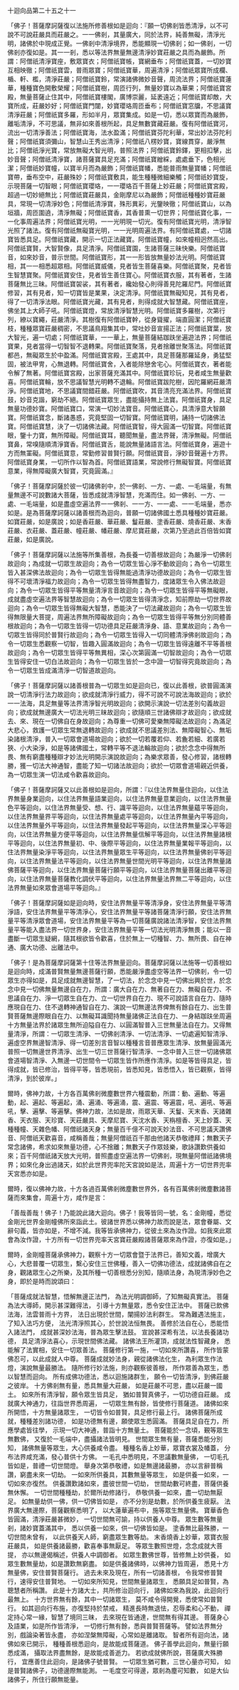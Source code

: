 十迴向品第二十五之十一

「佛子！菩薩摩訶薩復以法施所修善根如是迴向：『願一切佛剎皆悉清淨，以不可說不可說莊嚴具而莊嚴之。一一佛剎，其量廣大，同於法界，純善無礙，清淨光明，諸佛於中現成正覺。一佛剎中清淨境界，悉能顯現一切佛剎；如一佛剎，一切佛剎亦復如是。其一一剎，悉以等法界無量無邊清淨妙寶莊嚴之具而為嚴飾。所謂：阿僧祇清淨寶座，敷眾寶衣；阿僧祇寶帳，寶網垂布；阿僧祇寶蓋，一切妙寶互相映徹；阿僧祇寶雲，普雨眾寶；阿僧祇寶華，周遍清淨；阿僧祇眾寶所成欄、楯、軒、檻，清淨莊嚴；阿僧祇寶鈴，常演諸佛微妙音聲，周流法界；阿僧祇寶蓮華，種種寶色開敷榮耀；阿僧祇寶樹，周匝行列，無量妙寶以為華果；阿僧祇寶宮殿，無量菩薩止住其中，阿僧祇寶樓閣，廣博崇麗，延袤遠近；阿僧祇寶却敵，大寶所成，莊嚴妙好；阿僧祇寶門闥，妙寶瓔珞周匝垂布；阿僧祇寶窓牖，不思議寶清淨莊嚴；阿僧祇寶多羅，形如半月，眾寶集成。如是一切，悉以眾寶而為嚴飾，離垢清淨，不可思議，無非如來善根所起，具足無數寶藏莊嚴。復有阿僧祇寶河，流出一切清淨善法；阿僧祇寶海，法水盈滿；阿僧祇寶芬陀利華，常出妙法芬陀利聲；阿僧祇寶須彌山，智慧山王秀出清淨；阿僧祇八楞妙寶，寶線貫穿，嚴淨無比；阿僧祇淨光寶，常放無礙大智光明，普照法界；阿僧祇寶鈴鐸，更相扣擊，出妙音聲；阿僧祇清淨寶，諸菩薩寶具足充滿；阿僧祇寶繒綵，處處垂下，色相光潔；阿僧祇妙寶幢，以寶半月而為嚴飾；阿僧祇寶幡，悉能普雨無量寶幡；阿僧祇寶帶，垂布空中，莊嚴殊妙；阿僧祇寶敷具，能生種種微細樂觸；阿僧祇妙寶旋，示現菩薩一切智眼；阿僧祇寶瓔珞，一一瓔珞百千菩薩上妙莊嚴；阿僧祇寶宮殿，超過一切妙絕無比；阿僧祇寶莊嚴具，金剛摩尼以為嚴飾；阿僧祇種種妙寶莊嚴具，常現一切清淨妙色；阿僧祇清淨寶，殊形異彩，光鑒映徹；阿僧祇寶山，以為垣牆，周匝圍遶，清淨無礙；阿僧祇寶香，其香普熏一切世界；阿僧祇寶化事，一一化事周遍法界；阿僧祇寶光明，一一光明現一切光。復有阿僧祇寶光明，清淨智光照了諸法。復有阿僧祇無礙寶光明，一一光明周遍法界。有阿僧祇寶處，一切諸寶皆悉具足。阿僧祇寶藏，開示一切正法藏寶。阿僧祇寶幢，如來幢相迥然高出。阿僧祇寶賢，大智賢像，具足清淨。阿僧祇寶園，生諸菩薩三昧快樂。阿僧祇寶音，如來妙音，普示世間。阿僧祇寶形，其一一形皆放無量妙法光明。阿僧祇寶相，其一一相悉超眾相。阿僧祇寶威儀，見者皆生菩薩喜樂。阿僧祇寶聚，見者皆生智慧寶聚。阿僧祇寶安住，見者皆生善住寶心。阿僧祇寶衣服，其有著者，生諸菩薩無比三昧。阿僧祇寶袈裟，其有著者，纔始發心則得善見陀羅尼門。阿僧祇寶修習，其有見者，知一切寶皆是業果，決定清淨。阿僧祇寶無礙知見，其有見者，得了一切清淨法眼。阿僧祇寶光藏，其有見者，則得成就大智慧藏。阿僧祇寶座，佛坐其上大師子吼。阿僧祇寶燈，常放清淨智慧光明。阿僧祇寶多羅樹，次第行列，繚以寶繩，莊嚴清淨。其樹復有阿僧祇寶幹，從身聳擢，端直圓潔；阿僧祇寶枝，種種眾寶莊嚴稠密，不思議鳥翔集其中，常吐妙音宣揚正法；阿僧祇寶葉，放大智光，遍一切處；阿僧祇寶華，一一華上，無量菩薩結跏趺坐遍遊法界；阿僧祇寶果，見者當得一切智智不退轉果。阿僧祇寶聚落，見者捨離世聚落法。阿僧祇寶都邑，無礙眾生於中盈滿。阿僧祇寶宮殿，王處其中，具足菩薩那羅延身，勇猛堅固，被法甲冑，心無退轉。阿僧祇寶舍，入者能除戀舍宅心。阿僧祇寶衣，著者能令解了無著。阿僧祇寶宮殿，出家菩薩充滿其中。阿僧祇寶珍玩，見者咸生無量歡喜。阿僧祇寶輪，放不思議智慧光明轉不退輪。阿僧祇寶跋陀樹，因陀羅網莊嚴清淨。阿僧祇寶地，不思議寶間錯莊嚴。阿僧祇寶吹，其音清亮充滿法界。阿僧祇寶鼓，妙音克諧，窮劫不絕。阿僧祇寶眾生，盡能攝持無上法寶。阿僧祇寶身，具足無量功德妙寶。阿僧祇寶口，常演一切妙法寶音。阿僧祇寶心，具清淨意大智願寶。阿僧祇寶念，斷諸愚惑，究竟堅固一切智寶。阿僧祇寶明，誦持一切諸佛法寶。阿僧祇寶慧，決了一切諸佛法藏。阿僧祇寶智，得大圓滿一切智寶。阿僧祇寶眼，鑒十力寶，無所障礙。阿僧祇寶耳，聽聞無量，盡法界聲，清淨無礙。阿僧祇寶鼻，常嗅隨順清淨寶香。阿僧祇寶舌，能說無量諸語言法。阿僧祇寶身，遍遊十方而無罣礙。阿僧祇寶意，常勤修習普賢行願。阿僧祇寶音，淨妙音聲遍十方界。阿僧祇寶身業，一切所作以智為首。阿僧祇寶語業，常說修行無礙智寶。阿僧祇寶意業，得無障礙廣大智寶，究竟圓滿。』

「佛子！菩薩摩訶薩於彼一切諸佛剎中，於一佛剎、一方、一處、一毛端量，有無量無邊不可說數諸大菩薩，皆悉成就清淨智慧，充滿而住。如一佛剎、一方、一處、一毛端量，如是盡虛空遍法界一一佛剎、一一方、一一處、一一毛端量，悉亦如是。是為菩薩摩訶薩以諸善根而為迴向，普願一切諸佛國土悉具種種妙寶莊嚴。如寶莊嚴，如是廣說；如是香莊嚴、華莊嚴、鬘莊嚴、塗香莊嚴、燒香莊嚴、末香莊嚴、衣莊嚴、蓋莊嚴、幢莊嚴、幡莊嚴、摩尼寶莊嚴，次第乃至過此百倍皆如寶莊嚴，如是廣說。

「佛子！菩薩摩訶薩以法施等所集善根，為長養一切善根故迴向；為嚴淨一切佛剎故迴向；為成就一切眾生故迴向；為令一切眾生皆心淨不動故迴向；為令一切眾生皆入甚深佛法故迴向；為令一切眾生皆得無能過清淨功德故迴向；為令一切眾生皆得不可壞清淨福力故迴向；為令一切眾生皆得無盡智力，度諸眾生令入佛法故迴向；為令一切眾生皆得平等無量清淨言音故迴向；為令一切眾生皆得平等無礙眼，成就盡虛空遍法界等智慧故迴向；為令一切眾生皆得清淨念，知前際劫一切世界故迴向；為令一切眾生皆得無礙大智慧，悉能決了一切法藏故迴向；為令一切眾生皆得無限量大菩提，周遍法界無所障礙故迴向；為令一切眾生皆得平等無分別同體善根故迴向；為令一切眾生皆得一切功德具足莊嚴清淨身、語、意業故迴向；為令一切眾生皆得同於普賢行故迴向；為令一切眾生皆得入一切同體清淨佛剎故迴向；為令一切眾生悉觀察一切智，皆趣入圓滿故迴向；為令一切眾生皆得遠離不平等善根故迴向；為令一切眾生皆得平等無異相，深心次第圓滿一切智故迴向；為令一切眾生皆得安住一切白法故迴向；為令一切眾生皆於一念中證一切智得究竟故迴向；為令一切眾生皆成滿清淨一切智道故迴向。

「佛子！菩薩摩訶薩以諸善根普為一切眾生如是迴向已，復以此善根，欲普圓滿演說一切清淨行法力故迴向；欲成就清淨行威力，得不可說不可說法海故迴向；欲於一一法海，具足無量等法界清淨智光明故迴向；欲開示演說一切法差別句義故迴向；欲成就無邊廣大一切法光明三昧故迴向；欲隨順三世諸佛辯才故迴向；欲成就去、來、現在一切佛自在身故迴向；為尊重一切佛可愛樂無障礙法故迴向；為滿足大悲心，救護一切眾生常無退轉故迴向；欲成就不思議差別法、無障礙智心、無垢染諸根清淨，普入一切眾會道場故迴向；欲於一切若覆若仰、若麁若細、若廣若狹、小大染淨，如是等諸佛國土，常轉平等不退法輪故迴向；欲於念念中得無所畏、無有窮盡種種辯才妙法光明開示演說故迴向；為樂求眾善，發心修習，諸根轉勝，獲一切法大神通智，盡能了知一切諸法故迴向；欲於一切眾會道場親近供養，為一切眾生演一切法咸令歡喜故迴向。

「佛子！菩薩摩訶薩又以此善根如是迴向，所謂：『以住法界無量住迴向，以住法界無量身業迴向，以住法界無量語業迴向，以住法界無量意業迴向，以住法界無量色平等迴向，以住法界無量受、想、行、識平等迴向，以住法界無量蘊平等迴向，以住法界無量界平等迴向，以住法界無量處平等迴向，以住法界無量內平等迴向，以住法界無量外平等迴向，以住法界無量發起平等迴向，以住法界無量深心平等迴向，以住法界無量方便平等迴向，以住法界無量信解平等迴向，以住法界無量諸根平等迴向，以住法界無量初、中、後際平等迴向，以住法界無量業報平等迴向，以住法界無量染淨平等迴向，以住法界無量眾生平等迴向，以住法界無量佛剎平等迴向，以住法界無量法平等迴向，以住法界無量世間光明平等迴向，以住法界無量諸佛菩薩平等迴向，以住法界無量菩薩行願平等迴向，以住法界無量菩薩出離平等迴向，以住法界無量菩薩教化調伏平等迴向，以住法界無量法界無二平等迴向，以住法界無量如來眾會道場平等迴向。』

「佛子！菩薩摩訶薩如是迴向時，安住法界無量平等清淨身，安住法界無量平等清淨語，安住法界無量平等清淨心，安住法界無量平等諸菩薩清淨行願，安住法界無量平等清淨眾會道場，安住法界無量平等為一切菩薩廣說諸法清淨智，安住法界無量平等能入盡法界一切世界身，安住法界無量平等一切法光明清淨無畏；能以一音盡斷一切眾生疑網，隨其根欲皆令歡喜，住於無上一切種智、力、無所畏、自在神通、廣大功德、出離法中。

「佛子！是為菩薩摩訶薩第十住等法界無量迴向。菩薩摩訶薩以法施等一切善根如是迴向時，成滿普賢無量無邊菩薩行願，悉能嚴淨盡虛空等法界一切佛剎，令一切眾生亦得如是，具足成就無邊智慧，了一切法，於念念中見一切佛出興於世，於念念中見一切佛無量無邊自在力，所謂：廣大自在力、無著自在力、無礙自在力、不思議自在力、淨一切眾生自在力、立一切世界自在力、現不可說語言自在力、隨時應現自在力、住不退轉神通智自在力、演說一切無邊法界俾無有餘自在力、出生普賢菩薩無邊際眼自在力、以無礙耳識聞持無量諸佛正法自在力、一身結跏趺坐周遍十方無量法界於諸眾生無所迫隘自在力、以圓滿智普入三世無量法自在力。又得無量清淨，所謂：一切眾生清淨、一切佛剎清淨、一切法清淨、一切處遍知智清淨、遍虛空界無邊智清淨、得一切差別言音智以種種言音普應眾生清淨、放無量圓滿光普照一切無邊世界清淨、出生一切三世菩薩行智清淨、一念中普入三世一切諸佛眾會道場智清淨、入無邊一切世間令一切眾生皆作所應作清淨。如是等皆得具足，皆得成就，皆已修治，皆得平等，皆悉現前，皆悉知見，皆悉悟入，皆已觀察，皆得清淨，到於彼岸。」

爾時，佛神力故，十方各百萬佛剎微塵數世界六種震動，所謂：動、遍動、等遍動，起、遍起、等遍起，涌、遍涌、等遍涌，震、遍震、等遍震，吼、遍吼、等遍吼，擊、遍擊、等遍擊。佛神力故，法如是故，雨眾天華、天鬘、天末香、天諸雜香、天衣服、天珍寶、天莊嚴具、天摩尼寶、天沈水香、天栴檀香、天上妙蓋、天種種幢、天雜色幡、阿僧祇諸天身；無量百千億不可說天妙法音、不可思議天讚佛音、阿僧祇天歡喜音，咸稱善哉；無量阿僧祇百千那由他諸天恭敬禮拜；無數天子常念諸佛，希求如來無量功德，心不捨離；無數天子作眾妓樂，歌詠讚歎供養如來；百千阿僧祇諸天放大光明，普照盡虛空遍法界一切佛剎，現無量阿僧祇諸佛境界；如來化身出過諸天，如於此世界兜率陀天宮說如是法，周遍十方一切世界兜率天宮悉亦如是。

爾時，復以佛神力故，十方各過百萬佛剎微塵數世界外，各有百萬佛剎微塵數諸菩薩而來集會，周遍十方，咸作是言：

「善哉善哉！佛子！乃能說此諸大迴向。佛子！我等皆同一號，名：金剛幢，悉從金剛光世界金剛幢佛所來詣此土。彼諸世界悉以佛神力故而說是法，眾會眷屬、文辭句義，皆亦如是，不增不減。我等皆承佛神力，從彼土來為汝作證。如我來此眾會為汝作證，十方所有一切世界兜率天宮寶莊嚴殿諸菩薩眾來為作證，亦復如是。」

爾時，金剛幢菩薩承佛神力，觀察十方一切眾會暨于法界已，善知文義，增廣大心，大悲普覆一切眾生，繫心安住三世佛種，善入一切佛功德法，成就諸佛自在之身，觀諸眾生心之所樂，及其所種一切善根悉分別知，隨順法身，為現清淨妙色之身，即於是時而說頌曰：

「菩薩成就法智慧，悟解無邊正法門，
為法光明調御師，了知無礙真實法。
菩薩為法大導師，開示甚深難得法，
引導十方無量眾，悉令安住正法中。
菩薩已飲佛法海，法雲普雨十方界，
法日出現於世間，闡揚妙法利群生。
常為難遇法施主，了知入法巧方便，
法光清淨照其心，於世說法恒無畏。
善修於法自在心，悉能悟入諸法門，
成就甚深妙法海，普為眾生擊法鼓。
宣說甚深希有法，以法長養諸功德，
具足清淨法喜心，示現世間佛法藏。
諸佛法王所灌頂，成就法性智藏身，
悉能解了法實相，安住一切眾善法。
菩薩修行第一施，一切如來所讚喜，
所作皆蒙佛忍可，以此成就人中尊。
菩薩成就妙法身，親從諸佛法化生，
為利眾生作法燈，演說無量最勝法。
隨所修行妙法施，則亦觀察彼善根，
所作眾善為眾生，悉以智慧而迴向。
所有成佛功德法，悉以迴施諸群生，
願令一切皆清淨，到佛莊嚴之彼岸。
十方佛剎無有量，悉具無量大莊嚴，
如是莊嚴不可思，盡以莊嚴一國土。
如來所有清淨智，願令眾生皆具足，
猶如普賢真佛子，一切功德自莊嚴。
成就廣大神通力，往詣世界悉周遍，
一切眾生無有餘，皆使修行菩薩道。
諸佛如來所開悟，十方無量諸眾生，
一切皆令如普賢，具足修行最上行。
諸佛菩薩所成就，種種差別諸功德，
如是功德無有邊，願使眾生悉圓滿。
菩薩具足自在力，所應學處皆往學，
示現一切大神通，普詣十方無量土。
菩薩能於一念頃，覲等眾生無數佛，
又復於一毛端中，盡攝諸法皆明見。
世間眾生無有量，菩薩悉能分別知，
諸佛無量等眾生，大心供養咸令盡。
種種名香上妙華，眾寶衣裳及幡蓋，
分布法界咸充滿，發心普供十方佛。
一毛孔中悉明見，不思議數無量佛，
一切毛孔皆如是，普禮一切世間燈。
舉身次第恭敬禮，如是無邊諸最勝，
亦以言辭普稱讚，窮盡未來一切劫。
一如來所供養具，其數無量等眾生，
如是供養一如來，一切如來亦復然。
供養讚歎諸如來，盡彼世間一切劫，
世間劫數可終盡，菩薩供養無休懈。
一切世間種種劫，於爾所劫修諸行，
恭敬供養一如來，盡一切劫無厭足。
如無量劫供一佛，供一切佛皆如是，
亦不分別是劫數，於所供養生疲厭。
法界廣大無邊際，菩薩觀察悉明了，
以大蓮華遍布中，施等眾生無量佛。
寶華香色皆圓滿，清淨莊嚴甚微妙，
一切世間無可諭，持以供養人中尊。
眾生數等無量剎，諸妙寶蓋滿其中，
悉以供養一如來，供一切佛皆如是。
塗香無比最殊勝，一切世間未曾有，
以此供養天人師，窮盡眾生數等劫。
末香燒香上妙華，眾寶衣服莊嚴具，
如是供養諸最勝，歡喜奉事無厭足。
等眾生數照世燈，念念成就大菩提，
亦以無邊偈稱述，供養人中調御者。
如眾生數佛世尊，皆修無上妙供養，
如眾生數無量劫，如是讚歎無窮盡。
如是供養諸佛時，以佛神力皆周遍，
悉見十方無量佛，安住普賢菩薩行。
過去未來及現在，所有一切諸善根，
令我常修普賢行，速得安住普賢地。
一切如來所知見，世間無量諸眾生，
悉願具足如普賢，為聰慧者所稱讚。
此是十方諸大士，共所修治迴向行，
諸佛如來為我說，此迴向行最無上。
十方世界無有餘，其中一切諸眾生，
莫不咸令得開覺，悉使常如普賢行。
如其迴向行布施，亦復堅持於禁戒，
精進長時無退怯，忍辱柔和心不動，
禪定持心常一緣，智慧了境同三昧，
去來現在皆通達，世間無有得其邊。
菩薩身心及語業，如是所作皆清淨，
一切修行無有餘，悉與普賢菩薩等。
譬如法界無分別，戲論染著皆永盡，
亦如涅槃無障礙，心常如是離諸取。
智者所有迴向法，諸佛如來已開示，
種種善根悉迴向，是故能成菩薩道。
佛子善學此迴向，無量行願悉成滿，
攝取法界盡無餘，是故能成善逝力。
若欲成就佛所說，菩薩廣大殊勝行，
宜應善住此迴向，是諸佛子號普賢。
一切眾生猶可數，三世心量亦可知，
如是普賢諸佛子，功德邊際無能測。
一毛度空可得邊，眾剎為塵可知數，
如是大仙諸佛子，所住行願無能量。
